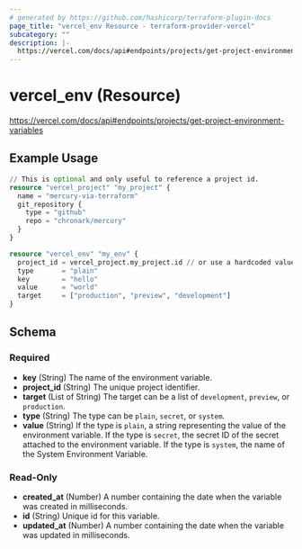 ```yaml
---
# generated by https://github.com/hashicorp/terraform-plugin-docs
page_title: "vercel_env Resource - terraform-provider-vercel"
subcategory: ""
description: |-
  https://vercel.com/docs/api#endpoints/projects/get-project-environment-variables
---
```


# vercel_env (Resource)

https://vercel.com/docs/api#endpoints/projects/get-project-environment-variables

## Example Usage

```terraform
// This is optional and only useful to reference a project id.
resource "vercel_project" "my_project" {
  name = "mercury-via-terraform"
  git_repository {
    type = "github"
    repo = "chronark/mercury"
  }
}

resource "vercel_env" "my_env" {
  project_id = vercel_project.my_project.id // or use a hardcoded value of an existing project
  type       = "plain"
  key        = "hello"
  value      = "world"
  target     = ["production", "preview", "development"]
}
```

<!-- schema generated by tfplugindocs -->
## Schema

### Required

- **key** (String) The name of the environment variable.
- **project_id** (String) The unique project identifier.
- **target** (List of String) The target can be a list of `development`, `preview`, or `production`.
- **type** (String) The type can be `plain`, `secret`, or `system`.
- **value** (String) If the type is `plain`, a string representing the value of the environment variable. If the type is `secret`, the secret ID of the secret attached to the environment variable. If the type is `system`, the name of the System Environment Variable.

### Read-Only

- **created_at** (Number) A number containing the date when the variable was created in milliseconds.
- **id** (String) Unique id for this variable.
- **updated_at** (Number) A number containing the date when the variable was updated in milliseconds.


